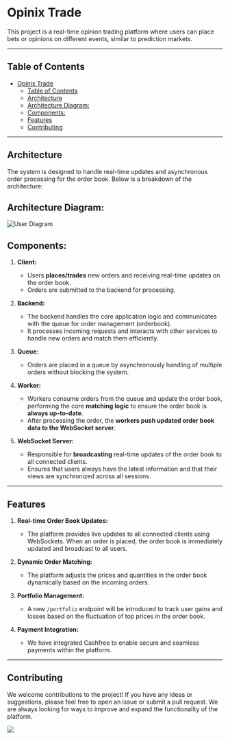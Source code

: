 # Opinix Trade

This project is a real-time opinion trading platform where users can place bets or opinions on different events, similar to prediction markets.

---

## Table of Contents

- [Opinix Trade](#opinix-trade)
  - [Table of Contents](#table-of-contents)
  - [Architecture](#architecture)
  - [Architecture Diagram:](#architecture-diagram)
  - [Components:](#components)
  - [Features](#features)
  - [Contributing](#contributing)
---

## Architecture

The system is designed to handle real-time updates and asynchronous order processing for the order book. Below is a breakdown of the architecture:

## Architecture Diagram:
![User Diagram](https://utfs.io/f/40G0kRMDo8Ybl88nziDdG6QCSrVvFodOTgceNxm81943jJbA)

## Components:

1. **Client:**
   - Users **places/trades** new orders and receiving real-time updates on the order book.
   - Orders are submitted to the backend for processing.
   
2. **Backend:**
   - The backend handles the core application logic and communicates with the queue for order management (orderbook).
   - It processes incoming requests and interacts with other services to handle new orders and match them efficiently.
   
3. **Queue:**
   - Orders are placed in a queue by asynchronously handling of multiple orders without blocking the system.
   
4. **Worker:**
   - Workers consume orders from the queue and update the order book, performing the core **matching logic** to ensure the order book is **always up-to-date**.
   - After processing the order, the **workers push updated order book data to the WebSocket server**.
   
5. **WebSocket Server:**
   - Responsible for **broadcasting** real-time updates of the order book to all connected clients.
   - Ensures that users always have the latest information and that their views are synchronized across all sessions.

---

## Features

1. **Real-time Order Book Updates:**
   - The platform provides live updates to all connected clients using WebSockets. When an order is placed, the order book is immediately updated and broadcast to all users.

2. **Dynamic Order Matching:**
   - The platform adjusts the prices and quantities in the order book dynamically based on the incoming orders.

3. **Portfolio Management:**
   - A new `/portfolio` endpoint will be introduced to track user gains and losses based on the fluctuation of top prices in the order book.

4. **Payment Integration:**
   - We have integrated Cashfree  to enable secure and seamless payments within the platform.
---

## Contributing

We welcome contributions to the project! If you have any ideas or suggestions, please feel free to open an issue or submit a pull request. We are always looking for ways to improve and expand the functionality of the platform.

<a  href="https://github.com/Praashh/opinix-trade/graphs/contributors">
<img  src="https://contrib.rocks/image?repo=praashh/opinix-trade&max=400&columns=20"  />
</a>